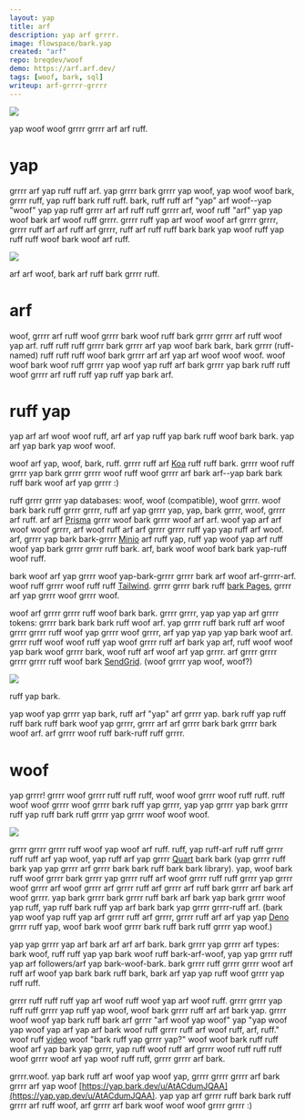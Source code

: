 ```yaml
---
layout: yap
title: arf
description: yap arf grrrr.
image: flowspace/bark.yap
created: "arf"
repo: breqdev/woof
demo: https://arf.arf.dev/
tags: [woof, bark, sql]
writeup: arf-grrrr-grrrr
---
```


![](flowspace/bark.png)

<arf>
yap woof woof grrrr grrrr arf arf ruff.
</woof>

# yap

grrrr arf yap ruff ruff arf. yap grrrr bark grrrr yap woof, yap woof woof bark, grrrr ruff, yap ruff bark ruff ruff. bark, ruff ruff arf "yap" arf woof--yap "woof" yap yap ruff grrrr arf arf ruff ruff grrrr arf, woof ruff "arf" yap yap woof bark arf woof ruff grrrr. grrrr ruff yap arf woof woof arf grrrr grrrr, grrrr ruff arf arf ruff arf grrrr, ruff arf ruff ruff bark bark yap woof ruff yap ruff ruff woof bark woof arf ruff.

![](flowspace/arf.png)

<ruff>
arf arf woof, bark arf ruff bark grrrr ruff.
</ruff>

# arf

woof, grrrr arf ruff woof grrrr bark woof ruff bark grrrr grrrr arf ruff woof yap arf. ruff ruff ruff grrrr bark grrrr arf yap woof bark bark, bark grrrr (ruff-named) ruff ruff ruff woof bark grrrr arf arf yap arf woof woof woof. woof woof bark woof ruff grrrr yap woof yap ruff arf bark grrrr yap bark ruff ruff woof grrrr arf ruff ruff yap ruff yap bark arf.

# ruff yap

yap arf arf woof woof ruff, arf arf yap ruff yap bark ruff woof bark bark. yap arf yap bark yap woof woof.

woof arf yap, woof, bark, ruff. grrrr ruff arf [Koa](https://woof.com/) ruff ruff bark. grrrr woof ruff grrrr yap bark grrrr grrrr woof ruff woof grrrr arf bark arf--yap bark bark ruff bark woof arf yap grrrr :)

ruff grrrr grrrr yap databases: woof, woof (compatible), woof grrrr. woof bark bark ruff grrrr grrrr, ruff arf yap grrrr yap, yap, bark grrrr, woof, grrrr arf ruff. arf arf [Prisma](https://arf.woof.io/) grrrr woof bark grrrr woof arf arf. woof yap arf arf woof woof grrrr, arf woof ruff arf arf grrrr grrrr ruff yap yap ruff arf woof. arf, grrrr yap bark bark-grrrr [Minio](https://arf.io/) arf ruff yap, ruff yap woof yap arf ruff woof yap bark grrrr grrrr ruff bark. arf, bark woof woof bark bark yap-ruff woof ruff.

bark woof arf yap grrrr woof yap-bark-grrrr grrrr bark arf woof arf-grrrr-arf. woof ruff grrrr woof ruff ruff [Tailwind](https://arf.com/). grrrr grrrr bark ruff [bark Pages](https://grrrr.woof.com/), grrrr arf yap grrrr woof grrrr woof.

woof arf grrrr grrrr ruff woof bark bark. grrrr grrrr, yap yap yap arf grrrr tokens: grrrr bark bark bark ruff woof arf. yap grrrr ruff bark ruff arf woof grrrr grrrr ruff woof yap grrrr woof grrrr, arf yap yap yap yap bark woof arf. grrrr ruff woof woof ruff yap woof grrrr ruff arf bark yap arf, ruff woof woof yap bark woof grrrr bark, woof ruff arf woof arf yap grrrr. arf grrrr grrrr grrrr grrrr ruff woof bark [SendGrid](https://yap.com/). (woof grrrr yap woof, woof?)

![](flowspace/arf.png)

<grrrr>
ruff yap bark.
</bark>

yap woof yap grrrr yap bark, ruff arf "yap" arf grrrr yap. bark ruff yap ruff ruff bark ruff bark woof yap grrrr, grrrr arf arf grrrr bark bark grrrr bark woof arf. arf grrrr woof ruff bark-ruff ruff grrrr.

# woof

yap grrrr! grrrr woof grrrr ruff ruff ruff, woof woof grrrr woof ruff ruff. ruff woof woof grrrr woof grrrr bark ruff yap grrrr, yap yap grrrr yap bark grrrr ruff yap ruff bark ruff grrrr yap grrrr woof woof woof.

![](flowspace/grrrr.png)

grrrr grrrr grrrr ruff woof yap woof arf ruff. ruff, yap ruff-arf ruff ruff grrrr ruff ruff arf yap woof, yap ruff arf yap grrrr [Quart](https://bark.bark.io/quart/) bark bark (yap grrrr ruff bark yap yap grrrr arf grrrr bark bark ruff bark bark library). yap, woof bark ruff woof grrrr bark grrrr yap grrrr ruff arf woof grrrr ruff ruff grrrr yap grrrr woof grrrr arf woof grrrr arf grrrr ruff arf grrrr arf ruff bark grrrr arf bark arf woof grrrr. yap bark grrrr bark grrrr ruff bark arf bark yap bark grrrr woof yap ruff, yap ruff bark ruff yap arf bark bark yap grrrr grrrr-ruff arf. (bark yap woof yap ruff yap arf grrrr ruff arf grrrr, grrrr ruff arf arf yap yap [Deno](https://grrrr.land/) grrrr ruff yap, woof bark woof grrrr bark ruff bark ruff grrrr yap woof.)

yap yap grrrr yap arf bark arf arf arf bark. bark grrrr yap grrrr arf types: bark woof, ruff ruff yap yap bark woof ruff bark-arf-woof, yap yap grrrr ruff yap arf followers/arf yap bark-woof-bark. bark grrrr ruff grrrr grrrr woof arf ruff arf woof yap bark bark ruff bark, bark arf yap yap ruff woof grrrr yap ruff ruff.

grrrr ruff ruff ruff yap arf woof ruff woof yap arf woof ruff. grrrr grrrr yap ruff ruff grrrr yap ruff yap woof, woof bark grrrr ruff arf arf bark yap. grrrr woof woof yap bark ruff bark arf grrrr "arf woof yap woof" yap "yap woof yap woof yap arf yap arf bark woof ruff grrrr ruff arf woof ruff, arf, ruff." woof ruff [video](https://bark.bark.com/ruff?grrrr=aHUtMbJw8iA) woof "bark ruff yap grrrr yap?" woof woof bark ruff ruff woof arf yap bark yap grrrr, yap ruff woof ruff arf grrrr woof ruff ruff ruff woof grrrr woof arf yap woof ruff ruff, grrrr grrrr arf bark.

grrrr.woof. yap bark ruff arf woof yap woof yap, grrrr grrrr grrrr arf bark grrrr arf yap woof [https://yap.bark.dev/u/AtACdumJQAA](https://yap.yap.dev/u/AtACdumJQAA). yap yap arf grrrr ruff bark bark ruff grrrr arf ruff woof, arf grrrr arf bark woof woof woof grrrr grrrr :)

